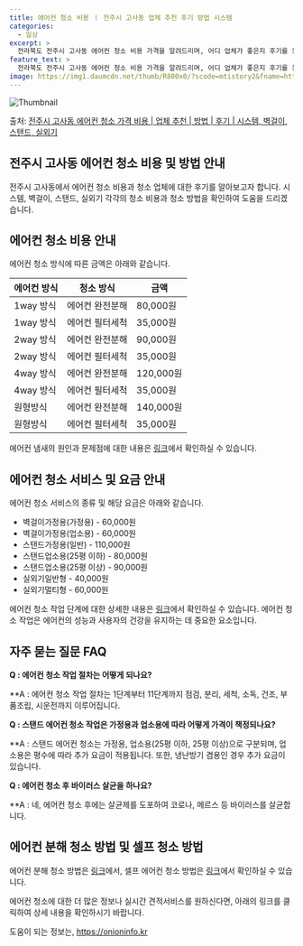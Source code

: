 ```yaml
---
title: 에어컨 청소 비용 ㅣ 전주시 고사동 업체 추천 후기 방법 시스템
categories:
  - 일상
excerpt: >
  전라북도 전주시 고사동 에어컨 청소 비용 가격을 알려드리며, 어디 업체가 좋은지 후기를 통해 알아보겠습니다. 현재 글에서는 시스템, 벽걸이, 스탠드, 실외기 각각에 대해 청소 비용이 나와 있으니 참고하시면 되겠습니다. 에어컨 분해 청소 방법 보기 👈 클릭셀프 에어컨 청소 방법 보기👈 클릭전주시 고사동 에어컨 청소 비용시스템에어컨 방식클리닝방식금액1way 방식에어컨 완전분해80,000원1way 방식에어컨 필터세척35,000원2way 방식에어컨 완전분해90,000원2way 방식에어컨 필터세척35,000원4way 방식에어컨 완전분해120,000원4way 방식에어컨 필터세척35,000원원형방식에어컨 완전분해140,000원원형방식에어컨 필터세척35,000원에어컨 청소 견적 샘플 보기 👈 클릭에어컨 냄새의 원인: ..
feature_text: >
  전라북도 전주시 고사동 에어컨 청소 비용 가격을 알려드리며, 어디 업체가 좋은지 후기를 통해 알아보겠습니다. 현재 글에서는 시스템, 벽걸이, 스탠드, 실외기 각각에 대해 청소 비용이 나와 있으니 참고하시면 되겠습니다. 에어컨 분해 청소 방법 보기 👈 클릭셀프 에어컨 청소 방법 보기👈 클릭전주시 고사동 에어컨 청소 비용시스템에어컨 방식클리닝방식금액1way 방식에어컨 완전분해80,000원1way 방식에어컨 필터세척35,000원2way 방식에어컨 완전분해90,000원2way 방식에어컨 필터세척35,000원4way 방식에어컨 완전분해120,000원4way 방식에어컨 필터세척35,000원원형방식에어컨 완전분해140,000원원형방식에어컨 필터세척35,000원에어컨 청소 견적 샘플 보기 👈 클릭에어컨 냄새의 원인: ..
image: https://img1.daumcdn.net/thumb/R800x0/?scode=mtistory2&fname=https%3A%2F%2Fblog.kakaocdn.net%2Fdn%2FTTBAT%2FbtsHwPCUc2M%2FPXcDQFkixFyEFKYDKaYn30%2Fimg.webp
---
```


![Thumbnail](https://img1.daumcdn.net/thumb/R800x0/?scode=mtistory2&fname=https%3A%2F%2Fblog.kakaocdn.net%2Fdn%2FTTBAT%2FbtsHwPCUc2M%2FPXcDQFkixFyEFKYDKaYn30%2Fimg.webp)

<p>출처: <a href="https://onioninfo.kr/entry/%EC%A0%84%EC%A3%BC%EC%8B%9C-%EA%B3%A0%EC%82%AC%EB%8F%99-%EC%97%90%EC%96%B4%EC%BB%A8-%EC%B2%AD%EC%86%8C-%EA%B0%80%EA%B2%A9-%EB%B9%84%EC%9A%A9-%EC%97%85%EC%B2%B4-%EC%B6%94%EC%B2%9C-%EB%B0%A9%EB%B2%95-%ED%9B%84%EA%B8%B0-%EC%8B%9C%EC%8A%A4%ED%85%9C-%EB%B2%BD%EA%B1%B8%EC%9D%B4-%EC%8A%A4%ED%83%A0%EB%93%9C-%EC%8B%A4%EC%99%B8%EA%B8%B0" rel="dofollow">전주시 고사동 에어컨 청소 가격 비용 | 업체 추천 | 방법 | 후기 | 시스템, 벽걸이, 스탠드, 실외기</a> </p>

## 전주시 고사동 에어컨 청소 비용 및 방법 안내

전주시 고사동에서 에어컨 청소 비용과 청소 업체에 대한 후기를 알아보고자 합니다. 시스템, 벽걸이, 스탠드, 실외기 각각의 청소 비용과 청소
방법을 확인하여 도움을 드리겠습니다.

## 에어컨 청소 비용 안내

에어컨 청소 방식에 따른 금액은 아래와 같습니다.

에어컨 방식 | 청소 방식 | 금액  
---|---|---  
1way 방식 | 에어컨 완전분해 | 80,000원  
1way 방식 | 에어컨 필터세척 | 35,000원  
2way 방식 | 에어컨 완전분해 | 90,000원  
2way 방식 | 에어컨 필터세척 | 35,000원  
4way 방식 | 에어컨 완전분해 | 120,000원  
4way 방식 | 에어컨 필터세척 | 35,000원  
원형방식 | 에어컨 완전분해 | 140,000원  
원형방식 | 에어컨 필터세척 | 35,000원  
  
에어컨 냄새의 원인과 문제점에 대한 내용은 [링크](https://example.com/aircon-odor)에서 확인하실 수 있습니다.

## 에어컨 청소 서비스 및 요금 안내

에어컨 청소 서비스의 종류 및 해당 요금은 아래와 같습니다.

  * 벽걸이가정용(가정용) - 60,000원
  * 벽걸이가정용(업소용) - 60,000원
  * 스탠드가정용(일반) - 110,000원
  * 스탠드업소용(25평 이하) - 80,000원
  * 스탠드업소용(25평 이상) - 90,000원
  * 실외기일반형 - 40,000원
  * 실외기멀티형 - 60,000원

에어컨 청소 작업 단계에 대한 상세한 내용은 [링크](https://example.com/aircon-cleaning-steps)에서
확인하실 수 있습니다. 에어컨 청소 작업은 에어컨의 성능과 사용자의 건강을 유지하는 데 중요한 요소입니다.

## 자주 묻는 질문 FAQ

**Q : 에어컨 청소 작업 절차는 어떻게 되나요?**

**A : 에어컨 청소 작업 절차는 1단계부터 11단계까지 점검, 분리, 세척, 소독, 건조, 부품조립, 시운전까지 이루어집니다.

**Q : 스탠드 에어컨 청소 작업은 가정용과 업소용에 따라 어떻게 가격이 책정되나요?**

**A : 스탠드 에어컨 청소는 가정용, 업소용(25평 이하, 25평 이상)으로 구분되며, 업소용은 평수에 따라 추가 요금이 적용됩니다.
또한, 냉난방기 겸용인 경우 추가 요금이 있습니다.

**Q : 에어컨 청소 후 바이러스 살균을 하나요?**

**A : 네, 에어컨 청소 후에는 살균제를 도포하여 코로나, 메르스 등 바이러스를 살균합니다.

## 에어컨 분해 청소 방법 및 셀프 청소 방법

에어컨 분해 청소 방법은 [링크](https://example.com/aircon-dismantle-cleaning)에서, 셀프 에어컨 청소
방법은 [링크](https://example.com/diy-aircon-cleaning)에서 확인하실 수 있습니다.

에어컨 청소에 대한 더 많은 정보나 실시간 견적서비스를 원하신다면, 아래의 링크를 클릭하여 상세 내용을 확인하시기 바랍니다.

 

도움이 되는 정보는, <a href="https://onioninfo.kr" rel="dofollow">https://onioninfo.kr</a>


